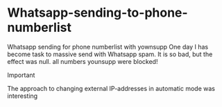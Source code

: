 # Whatsapp-sending-to-phone-numberlist
Whatsapp sending for phone numberlist with yownsupp
One day I has become task to massive send with Whatsapp spam. It is so bad, but the effect was null. all numbers younsupp were blocked!

Important 

The approach to changing external IP-addresses in automatic mode was interesting
